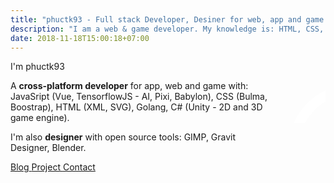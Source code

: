 ```yaml
---
title: "phuctk93 - Full stack Developer, Desiner for web, app and game."
description: "I am a web & game developer. My knowledge is: HTML, CSS, Javascript (Pure JS, VueJS), TypeScript, Golang, C# (Unity), Python, C++. I can also designer: 3d model, logo, banner,… with free and open source tool like Blender, GIMP, GravitDesigner."
date: 2018-11-18T15:00:18+07:00
---
```


<div class="columns">
	<div class="column">
		<div class="title" id="title">I'm phuctk93</div>
		<div class="is-size-4 has-text-justified">
		<p>A <b>cross-platform developer</b> for app, web and game with: JavaSript (Vue, TensorflowJS - AI, Pixi, Babylon), CSS (Bulma, Boostrap), HTML (XML, SVG), Golang, C# (Unity - 2D and 3D game engine). </p>
		<p>I'm also <b>designer</b> with open source tools: GIMP, Gravit Designer, Blender. </p>
		<p>
			<a class="button is-dark is-medium" href="#blog">
				<span class="icon">
					<i class="fas fa-book-open"></i>
				</span>
				<span>Blog</span>
			</a>
			<a class="button is-success is-medium" href="#projects">
				<span class="icon">
					<i class="fas fa-tasks"></i>
				</span>
				<span>Project</span>
			</a>
			<a class="button is-danger is-medium" href="#contact">
				<span class="icon">
					<i class="fas fa-address-card"></i>
				</span>
				<span>Contact</span>
			</a>
		</p>
		</div>
	</div>
	<div class="column">
		<svg height="310px" width="210px"><path id="p1" d="m 15.119057,143.16367 c -3e-6,-53.231373 40.614165,-96.383929 90.714283,-96.383931 50.10012,-2e-6 90.71429,43.152555 90.71429,96.383931 0,53.23137 -40.61417,96.38392 -90.71429,96.38392 -50.100114,0 -90.71428,-43.15255 -90.714283,-96.38392 v 150.81252" style="fill:none;fill-opacity:1;stroke:#fff;stroke-width:16;stroke-linecap:round;stroke-linejoin:round;stroke-miterlimit:4;stroke-dasharray:none;stroke-opacity:1" /><path id="p2" d="m 160.2619,145.43155 c 0,22.01118 -10.37403,42.35034 -27.21429,53.35593 -16.84026,11.00559 -37.58831,11.00559 -54.428568,0 C 61.778784,187.78189 51.404757,167.44273 51.404758,145.43155" style="fill:none;stroke:#fff;stroke-width:16;stroke-linecap:round;stroke-linejoin:round;stroke-miterlimit:4;stroke-dasharray:180;stroke-dashoffset:180;stroke-opacity:1"></path></svg>
	</div>
</div>
<script src="https://cdnjs.cloudflare.com/ajax/libs/gsap/2.1.3/plugins/CSSPlugin.min.js"></script>
<script src="https://cdnjs.cloudflare.com/ajax/libs/gsap/2.1.3/easing/EasePack.min.js"></script>
<script src="https://cdnjs.cloudflare.com/ajax/libs/gsap/2.1.3/TweenLite.min.js"></script>
<script src="js/index.js"></script>